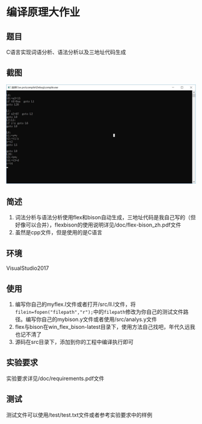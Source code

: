 # 编译原理大作业

## 题目

C语言实现词语分析、语法分析以及三地址代码生成

## 截图

![](/Compile/example/taddr.jpg)

## 简述

1. 词法分析与语法分析使用flex和bison自动生成，三地址代码是我自己写的（但好像可以合并），flexbison的使用说明详见/doc/flex-bison_zh.pdf文件
2. 虽然是cpp文件，但是使用的是C语言​

## 环境

VisualStudio2017

## 使用

1. 编写你自己的myflex.l文件或者打开/src/ll.l文件，将`filein=fopen("filepath","r");`中的`filepath`修改为你自己的测试文件路径。编写你自己的mybison.y文件或者使用/src/analys.y文件
2. flex与bison在win_flex_bison-latest目录下，使用方法自己找吧，年代久远我也记不清了
3. 源码在src目录下，添加到你的工程中编译执行即可​

## 实验要求

实验要求详见/doc/requirements.pdf文件

## 测试

测试文件可以使用/test/test.txt文件或者参考实验要求中的样例